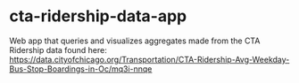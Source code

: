 cta-ridership-data-app
======================

Web app that queries and visualizes aggregates made from the CTA Ridership data found here: https://data.cityofchicago.org/Transportation/CTA-Ridership-Avg-Weekday-Bus-Stop-Boardings-in-Oc/mq3i-nnqe
